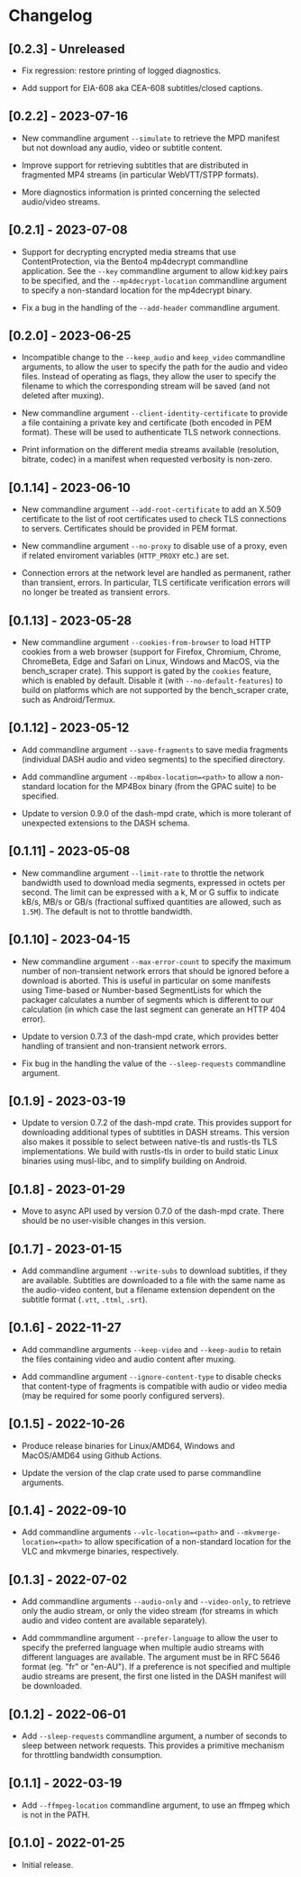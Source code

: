 # Changelog


## [0.2.3] - Unreleased

- Fix regression: restore printing of logged diagnostics.

- Add support for EIA-608 aka CEA-608 subtitles/closed captions.


## [0.2.2] - 2023-07-16

- New commandline argument `--simulate` to retrieve the MPD manifest but not download any audio,
  video or subtitle content.

- Improve support for retrieving subtitles that are distributed in fragmented MP4 streams (in
  particular WebVTT/STPP formats).

- More diagnostics information is printed concerning the selected audio/video streams.


## [0.2.1] - 2023-07-08

- Support for decrypting encrypted media streams that use ContentProtection, via the Bento4
  mp4decrypt commandline application. See the `--key` commandline argument to allow kid:key pairs to
  be specified, and the `--mp4decrypt-location` commandline argument to specify a non-standard
  location for the mp4decrypt binary.

- Fix a bug in the handling of the `--add-header` commandline argument.


## [0.2.0] - 2023-06-25

- Incompatible change to the `--keep_audio` and `keep_video` commandline arguments, to allow
  the user to specify the path for the audio and video files. Instead of operating as flags, they
  allow the user to specify the filename to which the corresponding stream will be saved (and not
  deleted after muxing).

- New commandline argument `--client-identity-certificate` to provide a file containing a private
  key and certificate (both encoded in PEM format). These will be used to authenticate TLS network
  connections.

- Print information on the different media streams available (resolution, bitrate, codec) in a
  manifest when requested verbosity is non-zero.


## [0.1.14] - 2023-06-10

- New commandline argument `--add-root-certificate` to add an X.509 certificate to the list of root
  certificates used to check TLS connections to servers. Certificates should be provided in PEM format.

- New commandline argument `--no-proxy` to disable use of a proxy, even if related enviroment
  variables (`HTTP_PROXY` etc.) are set.

- Connection errors at the network level are handled as permanent, rather than transient, errors. In
  particular, TLS certificate verification errors will no longer be treated as transient errors.


## [0.1.13] - 2023-05-28

- New commandline argument `--cookies-from-browser` to load HTTP cookies from a web browser (support
  for Firefox, Chromium, Chrome, ChromeBeta, Edge and Safari on Linux, Windows and MacOS, via the
  bench_scraper crate). This support is gated by the `cookies` feature, which is enabled by default.
  Disable it (with `--no-default-features`) to build on platforms which are not supported by the
  bench_scraper crate, such as Android/Termux.


## [0.1.12] - 2023-05-12

- Add commandline argument `--save-fragments` to save media fragments (individual DASH audio and
  video segments) to the specified directory.

- Add commandline argument `--mp4box-location=<path>` to allow a non-standard location for the
  MP4Box binary (from the GPAC suite) to be specified.

- Update to version 0.9.0 of the dash-mpd crate, which is more tolerant of unexpected extensions to
  the DASH schema.


## [0.1.11] - 2023-05-08

- New commandline argument `--limit-rate` to throttle the network bandwidth used to download media
  segments, expressed in octets per second. The limit can be expressed with a k, M or G suffix to
  indicate kB/s, MB/s or GB/s (fractional suffixed quantities are allowed, such as `1.5M`). The
  default is not to throttle bandwidth.


## [0.1.10] - 2023-04-15

- New commandline argument `--max-error-count` to specify the maximum number of non-transient
  network errors that should be ignored before a download is aborted. This is useful in particular
  on some manifests using Time-based or Number-based SegmentLists for which the packager calculates
  a number of segments which is different to our calculation (in which case the last segment can
  generate an HTTP 404 error).

- Update to version 0.7.3 of the dash-mpd crate, which provides better handling of transient and
  non-transient network errors.

- Fix bug in the handling the value of the `--sleep-requests` commandline argument.


## [0.1.9] - 2023-03-19

- Update to version 0.7.2 of the dash-mpd crate. This provides support for downloading additional
  types of subtitles in DASH streams. This version also makes it possible to select between
  native-tls and rustls-tls TLS implementations. We build with rustls-tls in order to build static
  Linux binaries using musl-libc, and to simplify building on Android.


## [0.1.8] - 2023-01-29

- Move to async API used by version 0.7.0 of the dash-mpd crate. There should be no user-visible
  changes in this version.


## [0.1.7] - 2023-01-15

- Add commandline argument `--write-subs` to download subtitles, if they are available. Subtitles
  are downloaded to a file with the same name as the audio-video content, but a filename extension
  dependent on the subtitle format (`.vtt`, `.ttml`, `.srt`).


## [0.1.6] - 2022-11-27

- Add commandline arguments `--keep-video` and `--keep-audio` to retain the files containing video and
  audio content after muxing.

- Add commandline argument `--ignore-content-type` to disable checks that content-type of fragments
  is compatible with audio or video media (may be required for some poorly configured servers).


## [0.1.5] - 2022-10-26

- Produce release binaries for Linux/AMD64, Windows and MacOS/AMD64 using Github Actions.

- Update the version of the clap crate used to parse commandline arguments.


## [0.1.4] - 2022-09-10

- Add commandline arguments `--vlc-location=<path>` and `--mkvmerge-location=<path>` to allow
  specification of a non-standard location for the VLC and mkvmerge binaries, respectively.


## [0.1.3] - 2022-07-02

- Add commandline arguments `--audio-only` and `--video-only`, to retrieve only the audio stream, or
  only the video stream (for streams in which audio and video content are available separately).

- Add commmandline argument `--prefer-language` to allow the user to specify the preferred language
  when multiple audio streams with different languages are available. The argument must be in RFC
  5646 format (eg. "fr" or "en-AU"). If a preference is not specified and multiple audio streams are
  present, the first one listed in the DASH manifest will be downloaded.


## [0.1.2] - 2022-06-01

- Add `--sleep-requests` commandline argument, a number of seconds to sleep between network
  requests. This provides a primitive mechanism for throttling bandwidth consumption.


## [0.1.1] - 2022-03-19

- Add `--ffmpeg-location` commandline argument, to use an ffmpeg which is not in the PATH.


## [0.1.0] - 2022-01-25

- Initial release.
